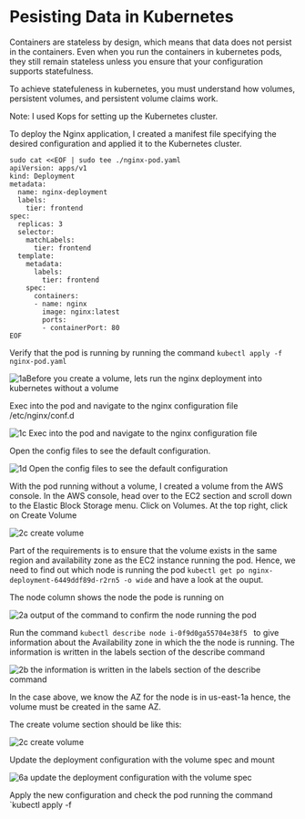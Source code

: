 # Pesisting Data in Kubernetes #

Containers are stateless by design, which means that data does not persist in the containers. Even when you run the containers in kubernetes pods, they still remain stateless unless you ensure that your configuration supports statefulness.

To achieve statefuleness in kubernetes, you must understand how volumes, persistent volumes, and persistent volume claims work.

Note: I used Kops for setting up the Kubernetes cluster.

To deploy the Nginx application, I created a manifest file specifying the desired configuration and applied it to the Kubernetes cluster. 

```
sudo cat <<EOF | sudo tee ./nginx-pod.yaml
apiVersion: apps/v1
kind: Deployment
metadata:
  name: nginx-deployment
  labels:
    tier: frontend
spec:
  replicas: 3
  selector:
    matchLabels:
      tier: frontend
  template:
    metadata:
      labels:
        tier: frontend
    spec:
      containers:
      - name: nginx
        image: nginx:latest
        ports:
        - containerPort: 80
EOF
```
Verify that the pod is running by running the command `kubectl apply -f nginx-pod.yaml`

![1aBefore you create a volume, lets run the nginx deployment into kubernetes without a volume](https://github.com/opeyemiagbadero/23.-Pesisting-Data-in-Kubernetes/assets/79456052/315ddf62-6cbe-4412-b341-533c4b001073)


Exec into the pod and navigate to the nginx configuration file /etc/nginx/conf.d

![1c  Exec into the pod and navigate to the nginx configuration file](https://github.com/opeyemiagbadero/23.-Pesisting-Data-in-Kubernetes/assets/79456052/613bf163-1299-4507-8798-4fc6f05d5272)

Open the config files to see the default configuration.

![1d  Open the config files to see the default configuration](https://github.com/opeyemiagbadero/23.-Pesisting-Data-in-Kubernetes/assets/79456052/c6f943dd-4e2a-42a3-a5f1-a5c6afc38a74)

With the pod running without a volume, I created a volume from the AWS console. In the AWS console, head over to the EC2 section and scroll down to the Elastic Block Storage menu. Click on Volumes. At the top right, click on Create Volume 

![2c create volume](https://github.com/opeyemiagbadero/23.-Pesisting-Data-in-Kubernetes/assets/79456052/8db15369-28ac-4c24-b498-eb36fec1505a)


Part of the requirements is to ensure that the volume exists in the same region and availability zone as the EC2 instance running the pod. Hence, we need to find out which node is running the pod `kubectl get po nginx-deployment-6449ddf89d-r2rn5 -o wide` and have a look at the ouput.

The node column shows the node the pode is running on

![2a output of the command to confirm the node running the pod](https://github.com/opeyemiagbadero/23.-Pesisting-Data-in-Kubernetes/assets/79456052/bb5420ad-2780-4705-9707-1f2ad7e62c00)

Run the command  `kubectl describe node i-0f9d0ga55704e38f5 ` to give information about the Availability zone in which the the node is running. The information is written in the labels section of the describe command 

![2b the information is written in the labels section of the describe command](https://github.com/opeyemiagbadero/23.-Pesisting-Data-in-Kubernetes/assets/79456052/fa63b84e-4d50-4db9-a59d-b3596dc33eef)


In the case above, we know the AZ for the node is in us-east-1a hence, the volume must be created in the same AZ. 

The create volume section should be like this: 

![2c create volume](https://github.com/opeyemiagbadero/23.-Pesisting-Data-in-Kubernetes/assets/79456052/7bdf00db-d34c-4887-b108-a2b63fcf9f75)


Update the deployment configuration with the volume spec and mount

![6a update the deployment configuration with the volume spec](https://github.com/opeyemiagbadero/23.-Pesisting-Data-in-Kubernetes/assets/79456052/0a75ab3e-12fa-4874-a648-882be4987027)


Apply the new configuration and check the pod running the command `kubectl apply -f 






